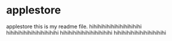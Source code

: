 # applestore
applestore
this is my readme file.
hihihihihihihihihihihihi
hihihihihihihihihihihihi
hihihihihihihihihihihihi
hihihihihihihihihihihihi